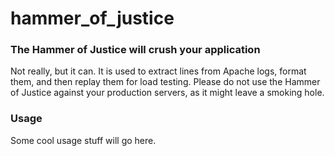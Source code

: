 hammer_of_justice
=================

### The Hammer of Justice will crush your application

Not really, but it can. It is used to extract lines from Apache logs, format them, and then replay them for load testing. Please do not use the Hammer of Justice against your production servers, as it might leave a smoking hole.

### Usage

Some cool usage stuff will go here.
